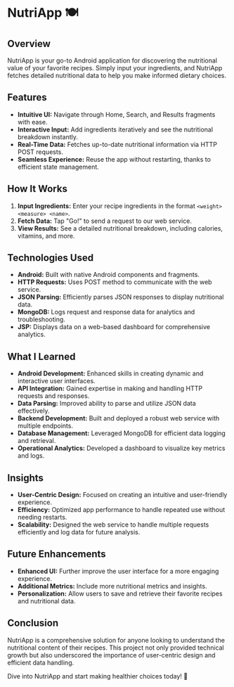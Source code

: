 # NutriApp 🍽️

## Overview
NutriApp is your go-to Android application for discovering the nutritional value of your favorite recipes. Simply input your ingredients, and NutriApp fetches detailed nutritional data to help you make informed dietary choices.

## Features
- **Intuitive UI:** Navigate through Home, Search, and Results fragments with ease.
- **Interactive Input:** Add ingredients iteratively and see the nutritional breakdown instantly.
- **Real-Time Data:** Fetches up-to-date nutritional information via HTTP POST requests.
- **Seamless Experience:** Reuse the app without restarting, thanks to efficient state management.

## How It Works
1. **Input Ingredients:** Enter your recipe ingredients in the format `<weight> <measure> <name>`.
2. **Fetch Data:** Tap "Go!" to send a request to our web service.
3. **View Results:** See a detailed nutritional breakdown, including calories, vitamins, and more.

## Technologies Used
- **Android:** Built with native Android components and fragments.
- **HTTP Requests:** Uses POST method to communicate with the web service.
- **JSON Parsing:** Efficiently parses JSON responses to display nutritional data.
- **MongoDB:** Logs request and response data for analytics and troubleshooting.
- **JSP:** Displays data on a web-based dashboard for comprehensive analytics.

## What I Learned
- **Android Development:** Enhanced skills in creating dynamic and interactive user interfaces.
- **API Integration:** Gained expertise in making and handling HTTP requests and responses.
- **Data Parsing:** Improved ability to parse and utilize JSON data effectively.
- **Backend Development:** Built and deployed a robust web service with multiple endpoints.
- **Database Management:** Leveraged MongoDB for efficient data logging and retrieval.
- **Operational Analytics:** Developed a dashboard to visualize key metrics and logs.

## Insights
- **User-Centric Design:** Focused on creating an intuitive and user-friendly experience.
- **Efficiency:** Optimized app performance to handle repeated use without needing restarts.
- **Scalability:** Designed the web service to handle multiple requests efficiently and log data for future analysis.

## Future Enhancements
- **Enhanced UI:** Further improve the user interface for a more engaging experience.
- **Additional Metrics:** Include more nutritional metrics and insights.
- **Personalization:** Allow users to save and retrieve their favorite recipes and nutritional data.

## Conclusion
NutriApp is a comprehensive solution for anyone looking to understand the nutritional content of their recipes. This project not only provided technical growth but also underscored the importance of user-centric design and efficient data handling.

Dive into NutriApp and start making healthier choices today! 🚀
